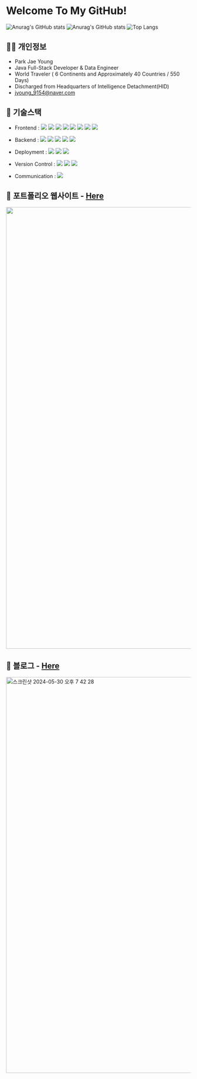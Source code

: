 # Welcome To My GitHub!

![Anurag's GitHub stats](https://github-readme-stats-sand-six-91.vercel.app/api?username=jyoung9154&repo=Coding_Study&count_private=true&show_icons=true&theme=calm&hide_rank=true&hide=stars,prs)
![Anurag's GitHub stats](https://github-readme-stats-sand-six-91.vercel.app/api?username=itbank-jobs&repo=project&count_private=true&show_icons=true&theme=calm&include_all_commits=true&hide_rank=true&hide=stars,prs)
![Top Langs](https://github-readme-stats-sand-six-91.vercel.app/api/top-langs/?username=itbank-jobs&repo=project&layout=compact&theme=calm)

## 🙋‍♂️ 개인정보
- Park Jae Young
- Java Full-Stack Developer & Data Engineer
- World Traveler ( 6 Continents and Approximately 40 Countries / 550 Days)
- Discharged from Headquarters of Intelligence Detachment(HID) 
- jyoung_9154@naver.com

## 🔨 기술스택
- Frontend :
<span><img src="https://img.shields.io/badge/HTML-e34f26?style=flat&logo=html5&logoColor=white"/></span>
<span><img src="https://img.shields.io/badge/CSS-1572b6?style=flat&logo=css3&logoColor=white"/></span>
<span><img src="https://img.shields.io/badge/JavaScript-dbab09?style=flat&logo=javascript&logoColor=white"/></span>
<span><img src="https://img.shields.io/badge/React-61dafb?style=flat&logo=react&logoColor=white"/></span>
<span><img src="https://img.shields.io/badge/jQuery-0769ad?style=flat&logo=jquery&logoColor=white"/></span>
<span><img src="https://img.shields.io/badge/Bootstrap-7952B3?style=flat&logo=bootstrap&logoColor=white"/></span>
<span><img src="https://img.shields.io/badge/React Query-FF4154?style=flat&logo=react-query&logoColor=white"/></span>
<span><img src="https://img.shields.io/badge/React Hook Form-EC5990?style=flat&logo=react-hook-form&logoColor=white"/></span>

- Backend :
<span><img src="https://img.shields.io/badge/Java-3776AB?style=flat&logo=java&logoColor=white"/></span>
<span><img src="https://img.shields.io/badge/Spring-8bc34b?style=flat&logo=spring&logoColor=white"/></span>
<span><img src="https://img.shields.io/badge/Spring1Boot-41AD48?style=flat&logo=springboot&logoColor=white"/></span>
<span><img src="https://img.shields.io/badge/JPA-FFCA28?style=flat&logo=JPA&logoColor=white"/></span>
<span><img src="https://img.shields.io/badge/Linux-3776AB?style=flat&logo=linux&logoColor=white"/></span>

- Deployment :
<span><img src="https://img.shields.io/badge/Redis-232f3e?style=flat&logo=redis&logoColor=white"/></span>
<span><img src="https://img.shields.io/badge/Nginx-00c7b7?style=flat&logo=nginx&logoColor=white"/></span>
<span><img src="https://img.shields.io/badge/Docker-2496ED?style=flat&logo=docker&logoColor=white"/></span>

- Version Control :
<span><img src="https://img.shields.io/badge/Git-f05032?style=flat&logo=git&logoColor=white"/></span>
<span><img src="https://img.shields.io/badge/GitHub-181717?style=flat&logo=github&logoColor=white"/></span>
<span><img src="https://img.shields.io/badge/SVN-0052cc?style=flat&logo=svn&logoColor=white"/></span><br/>
- Communication :
<span><img src="https://img.shields.io/badge/Jira-0052cc?style=flat&logo=jira&logoColor=white"/></span>

## 📝 포트폴리오 웹사이트 - <a href="https://jyoung9154.github.io">Here</a>
[<img width="1206" src="https://github.com/jyoung9154/jyoung9154/assets/38848601/0b1a8958-6ed9-4f89-b24a-8201a3990b38">](https://jyoung9154.github.io)
## 📝 블로그 - <a href="https://velog.io/@jyoung9154/repositioning">Here</a> 
[<img width="1081" alt="스크린샷 2024-05-30 오후 7 42 28" src="https://github.com/jyoung9154/jyoung9154/assets/38848601/17e0ce7c-2eba-4169-ba7b-2469f0c631a0">](https://velog.io/@jyoung9154/repositioning)
